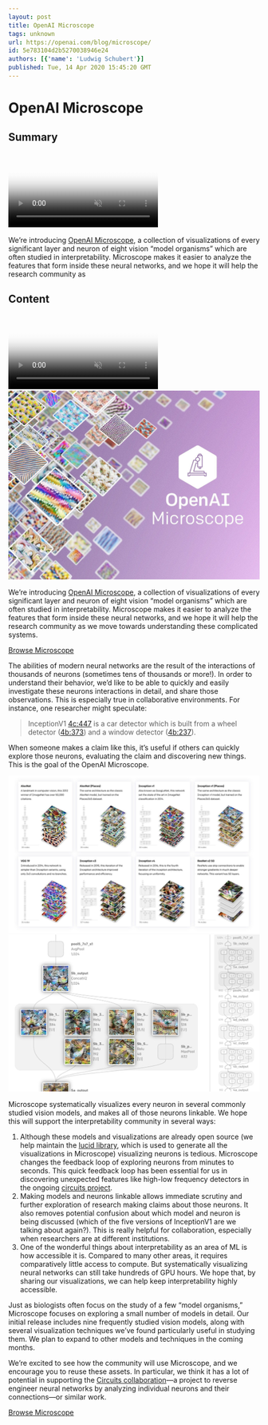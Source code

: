 ```yaml
---
layout: post
title: OpenAI Microscope
tags: unknown
url: https://openai.com/blog/microscope/
id: 5e783104d2b5270038946e24
authors: [{'name': 'Ludwig Schubert'}]
published: Tue, 14 Apr 2020 15:45:20 GMT
---
```



# OpenAI Microscope

## Summary

<!--kg-card-begin: markdown--><div class="js-custom-media">
<video autoplay="" class="w-100 mb-0" loop="" muted="" playsinline="" poster="https://cdn.openai.com/microscope/microscope-video-poster.jpg" src="https://cdn.openai.com/microscope/microscope-header-web-medium-bitrate.mp4">
</video>
</div>
<div class="js-excerpt">
<p>We’re introducing <a href="https://microscope.openai.com">OpenAI Microscope</a>, a collection of visualizations of every significant layer and neuron of eight vision “model organisms” which are often studied in interpretability. Microscope makes it easier to analyze the features that form inside these neural networks, and we hope it will help the research community as</p></div>

## Content


<!--kg-card-begin: markdown--><div class="js-custom-media">
<video autoplay="" class="w-100 mb-0" loop="" muted="" playsinline="" poster="https://cdn.openai.com/microscope/microscope-video-poster.jpg" src="https://cdn.openai.com/microscope/microscope-header-web-medium-bitrate.mp4">
</video>
</div>
<div class="js-excerpt">
<img alt="OpenAI Microscope" src="images/microscope-social_4-8a.jpg"/><p>We’re introducing <a href="https://microscope.openai.com">OpenAI Microscope</a>, a collection of visualizations of every significant layer and neuron of eight vision “model organisms” which are often studied in interpretability. Microscope makes it easier to analyze the features that form inside these neural networks, and we hope it will help the research community as we move towards understanding these complicated systems.</p>
</div>
<section class="btns">
<a class="btn btn-padded right icon-external" href="https://microscope.openai.com/">Browse Microscope</a>
</section>
<p>The abilities of modern neural networks are the result of the interactions of thousands of neurons (sometimes tens of thousands or more!). In order to understand their behavior, we’d like to be able to quickly and easily investigate these neurons interactions in detail, and share those observations. This is especially true in collaborative environments. For instance, one researcher might speculate:</p>
<blockquote>
<p>InceptionV1 <a href="https://microscope.openai.com/models/inceptionv1/mixed4c_0/447">4c:447</a> is a car detector which is built from a wheel detector (<a href="https://microscope.openai.com/models/inceptionv1/mixed4b_0/373">4b:373</a>) and a window detector (<a href="https://microscope.openai.com/models/inceptionv1/mixed4b_0/237">4b:237</a>).</p>
</blockquote>
<p>When someone makes a claim like this, it’s useful if others can quickly explore those neurons, evaluating the claim and discovering new things. This is the goal of the OpenAI Microscope.</p>
<div class="wide mb-1.5">
<div class="row">
<div class="col-12 col-md-6">
<div class="inset-border"><img alt="OpenAI Microscope" src="images/models.jpg"/></div>
</div>
<div class="col-12 col-md-6">
<div class="inset-border"><img alt="OpenAI Microscope" src="images/feature-vis.jpg"/></div>
</div>
<div class="pl-container ml-row"></div>
</div>
</div>
<p>Microscope systematically visualizes every neuron in several commonly studied vision models, and makes all of those neurons linkable. We hope this  will support the interpretability community in several ways:</p>
<ol>
<li>Although these models and visualizations are already open source (we help maintain the <a href="https://github.com/tensorflow/lucid/">lucid library</a>, which is used to generate all the visualizations in Microscope) visualizing neurons is tedious. Microscope changes the feedback loop of exploring neurons from minutes to seconds. This quick feedback loop has been essential for us in discovering unexpected features like high-low frequency detectors in the ongoing <a href="https://distill.pub/2020/circuits/zoom-in/">circuits project</a>.</li>
<li>Making models and neurons linkable allows immediate scrutiny and further exploration of research making claims about those neurons. It also removes potential confusion about which model and neuron is being discussed (which of the five versions of InceptionV1 are we talking about again?). This is really helpful for collaboration, especially when researchers are at different institutions.</li>
<li>One of the wonderful things about interpretability as an area of ML is how accessible it is. Compared to many other areas, it requires comparatively little access to compute. But systematically visualizing neural networks can still take hundreds of GPU hours. We hope that, by sharing our visualizations, we can help keep interpretability highly accessible.</li>
</ol>
<p>Just as biologists often focus on the study of a few “model organisms,” Microscope focuses on exploring a small number of models in detail. Our initial release includes nine frequently studied vision models, along with several visualization techniques we’ve found particularly useful in studying them. We plan to expand to other models and techniques in the coming months.</p>
<p>We’re excited to see how the community will use Microscope, and we encourage you to reuse these assets. In particular, we think it has a lot of potential in supporting the <a href="https://distill.pub/2020/circuits/zoom-in/">Circuits collaboration</a>—a project to reverse engineer neural networks by analyzing individual neurons and their connections—or similar work.</p>
<section class="btns mt-1.5">
<a class="btn btn-padded right icon-external" href="https://microscope.openai.com/">Browse Microscope</a>
</section>
<!--kg-card-end: markdown-->